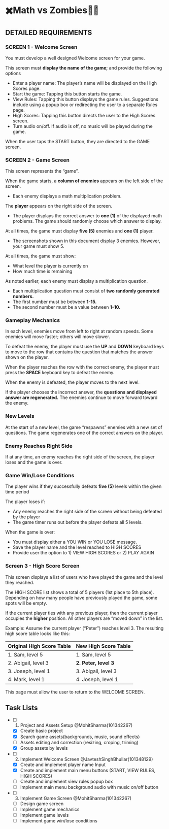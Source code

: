 # ✖️Math vs Zombies🧟‍♂️

## DETAILED REQUIREMENTS

### SCREEN 1 - Welcome Screen
You must develop a well designed Welcome screen for your game.  

This screen must **display the name of the game;** and provide the following options
- Enter a player name: The player’s name will be displayed on the High Scores page.
- Start the game: Tapping this button starts the game.
- View Rules: Tapping this button displays the game rules. Suggestions include using
a popup box or redirecting the user to a separate Rules page.
- High Scores: Tapping this button directs the user to the High Scores screen.
- Turn audio on/off. If audio is off, no music will be played during the game.

When the user taps the START button, they are directed to the GAME screen.

### SCREEN 2 - Game Screen

This screen represents the “game”.  

When the game starts, a **column of enemies** appears on the left side of the screen.
- Each enemy displays a math multiplication problem.

The **player** appears on the right side of the screen.
- The player displays the correct answer to **one (1)** of the displayed math problems. The
game should randomly choose which answer to display.

At all times, the game must display **five (5)** enemies and **one (1)** player.
- The screenshots shown in this document display 3 enemies. However, your game
must show 5.

At all times, the game must show:
- What level the player is currently on
- How much time is remaining

As noted earlier, each enemy must display a multiplication question.
- Each multiplication question must consist of **two randomly generated numbers.**
- The first number must be between **1-15.**
- The second number must be a value between **1-10.**

### **Gameplay Mechanics**
In each level, enemies move from left to right at random speeds. Some enemies will move
faster; others will move slower.  

To defeat the enemy, the player must use the **UP** and **DOWN** keyboard keys to move to the
row that contains the question that matches the answer shown on the player.  

When the player reaches the row with the correct enemy, the player must press the **SPACE**
keyboard key to defeat the enemy.  

When the enemy is defeated, the player moves to the next level.  

If the player chooses the incorrect answer, the **questions and displayed answer are
regenerated.** The enemies continue to move forward toward the enemy.  

### **New Levels**
At the start of a new level, the game “respawns” enemies with a new set of questions. The
game regenerates one of the correct answers on the player.

### **Enemy Reaches Right Side**
If at any time, an enemy reaches the right side of the screen, the player loses and the game is
over.

### **Game Win/Lose Conditions**
The player wins if they successfully defeats **five (5)** levels within the given time period  

The player loses if:
- Any enemy reaches the right side of the screen without being defeated by the player
- The game timer runs out before the player defeats all 5 levels.  

When the game is over:
- You must display either a YOU WIN or YOU LOSE message.
- Save the player name and the level reached to HIGH SCORES
- Provide user the option to 1) VIEW HIGH SCORES or 2) PLAY AGAIN

### Screen 3 - High Score Screen
This screen displays a list of users who have played the game and the level they reached.  

The HIGH SCORE list shows a total of 5 players (1st place to 5th place). Depending on how
many people have previously played the game, some spots will be empty.  

If the current player ties with any previous player, then the current player occupies the **higher**
position. All other players are “moved down” in the list.  

Example: Assume the current player (“Peter”) reaches level 3. The resulting high score table
looks like this:

| Original High Score Table  | New High Score Table |
| ------------- | ------------- |
| 1. Sam, level 5  | 1. Sam, level 5 |
| 2. Abigail, level 3  | **2. Peter, level 3** |
| 3. Joseph, level 1 | 3. Abigail, level 3 |
| 4. Mark, level 1 | 4. Joseph, level 1 |  

This page must allow the user to return to the WELCOME SCREEN.
##
## Task Lists
- [ ] 1. Project and Assets Setup @MohitSharma(101342267)
  - [x] Create basic project
  - [x] Search game assets(backgrounds, music, sound effects)
  - [ ] Assets editing and correction (resizing, croping, triming)
  - [x] Group assets by levels

- [ ] 2. Implement Welcome Screen @JavteshSinghBhullar(101348129)
  - [x] Create and implement player name Input
  - [x] Create and implement main menu buttons (START, VIEW RULES, HIGH SCORES)
  - [ ] Create and implement view rules popup box
  - [ ] Implement main menu background audio with music on/off button

- [ ] 3. Implement Game Screen @MohitSharma(101342267)
  - [ ] Design game screen
  - [ ] Implement game mechanics
  - [ ] Implement game levels
  - [ ] Implement game win/lose conditions

